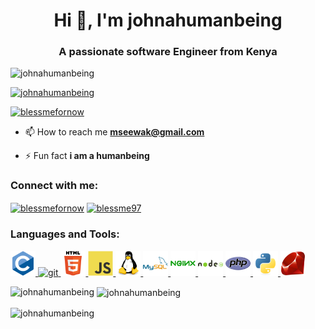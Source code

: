 <h1 align="center">Hi 👋, I'm johnahumanbeing</h1>
<h3 align="center">A passionate software Engineer from Kenya</h3>

<p align="left"> <img src="https://komarev.com/ghpvc/?username=johnahumanbeing&label=Profile%20views&color=0e75b6&style=flat" alt="johnahumanbeing" /> </p>

<p align="left"> <a href="https://github.com/ryo-ma/github-profile-trophy"><img src="https://github-profile-trophy.vercel.app/?username=johnahumanbeing" alt="johnahumanbeing" /></a> </p>

<p align="left"> <a href="https://twitter.com/blessmefornow" target="blank"><img src="https://img.shields.io/twitter/follow/blessmefornow?logo=twitter&style=for-the-badge" alt="blessmefornow" /></a> </p>

- 📫 How to reach me **mseewak@gmail.com**

- ⚡ Fun fact **i am a humanbeing**

<h3 align="left">Connect with me:</h3>
<p align="left">
<a href="https://twitter.com/blessmefornow" target="blank"><img align="center" src="https://raw.githubusercontent.com/rahuldkjain/github-profile-readme-generator/master/src/images/icons/Social/twitter.svg" alt="blessmefornow" height="30" width="40" /></a>
<a href="https://discord.gg/blessme97" target="blank"><img align="center" src="https://raw.githubusercontent.com/rahuldkjain/github-profile-readme-generator/master/src/images/icons/Social/discord.svg" alt="blessme97" height="30" width="40" /></a>
</p>

<h3 align="left">Languages and Tools:</h3>
<p align="left"> <a href="https://www.cprogramming.com/" target="_blank" rel="noreferrer"> <img src="https://raw.githubusercontent.com/devicons/devicon/master/icons/c/c-original.svg" alt="c" width="40" height="40"/> </a> <a href="https://git-scm.com/" target="_blank" rel="noreferrer"> <img src="https://www.vectorlogo.zone/logos/git-scm/git-scm-icon.svg" alt="git" width="40" height="40"/> </a> <a href="https://www.w3.org/html/" target="_blank" rel="noreferrer"> <img src="https://raw.githubusercontent.com/devicons/devicon/master/icons/html5/html5-original-wordmark.svg" alt="html5" width="40" height="40"/> </a> <a href="https://developer.mozilla.org/en-US/docs/Web/JavaScript" target="_blank" rel="noreferrer"> <img src="https://raw.githubusercontent.com/devicons/devicon/master/icons/javascript/javascript-original.svg" alt="javascript" width="40" height="40"/> </a> <a href="https://www.linux.org/" target="_blank" rel="noreferrer"> <img src="https://raw.githubusercontent.com/devicons/devicon/master/icons/linux/linux-original.svg" alt="linux" width="40" height="40"/> </a> <a href="https://www.mysql.com/" target="_blank" rel="noreferrer"> <img src="https://raw.githubusercontent.com/devicons/devicon/master/icons/mysql/mysql-original-wordmark.svg" alt="mysql" width="40" height="40"/> </a> <a href="https://www.nginx.com" target="_blank" rel="noreferrer"> <img src="https://raw.githubusercontent.com/devicons/devicon/master/icons/nginx/nginx-original.svg" alt="nginx" width="40" height="40"/> </a> <a href="https://nodejs.org" target="_blank" rel="noreferrer"> <img src="https://raw.githubusercontent.com/devicons/devicon/master/icons/nodejs/nodejs-original-wordmark.svg" alt="nodejs" width="40" height="40"/> </a> <a href="https://www.php.net" target="_blank" rel="noreferrer"> <img src="https://raw.githubusercontent.com/devicons/devicon/master/icons/php/php-original.svg" alt="php" width="40" height="40"/> </a> <a href="https://www.python.org" target="_blank" rel="noreferrer"> <img src="https://raw.githubusercontent.com/devicons/devicon/master/icons/python/python-original.svg" alt="python" width="40" height="40"/> </a> <a href="https://www.ruby-lang.org/en/" target="_blank" rel="noreferrer"> <img src="https://raw.githubusercontent.com/devicons/devicon/master/icons/ruby/ruby-original.svg" alt="ruby" width="40" height="40"/> </a> </p>

<p><img align="left" src="https://github-readme-stats.vercel.app/api/top-langs?username=johnahumanbeing&show_icons=true&locale=en&layout=compact" alt="johnahumanbeing" /></p>

<p>&nbsp;<img align="center" src="https://github-readme-stats.vercel.app/api?username=johnahumanbeing&show_icons=true&locale=en" alt="johnahumanbeing" /></p>

<p><img align="center" src="https://github-readme-streak-stats.herokuapp.com/?user=johnahumanbeing&" alt="johnahumanbeing" /></p>